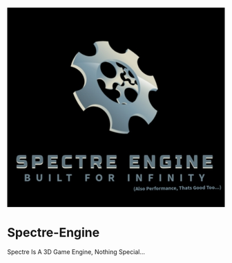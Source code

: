 ![SPECTRE_IMAGE](https://github.com/SMGXSCRIPTS/Spectre-Engine/raw/main/assets/spectre_logo3.jpg)

# Spectre-Engine
Spectre Is A 3D Game Engine, Nothing Special...
